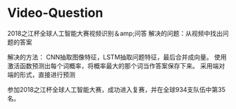 # Video-Question
2018之江杯全球人工智能大赛视频识别＆amp;问答
解决的问题：从视频中找出问题的答案

解决的方法：
CNN抽取图像特征，LSTM抽取问题特征，最后合并成向量。
使用激活函数预测出每个词概率，将概率最大的那个词当作答案保存下来。
采用端对端的形式，直接进行预测

参加2018之江杯全球人工智能大赛，成功进入复赛，并在全球934支队伍中第35名。
